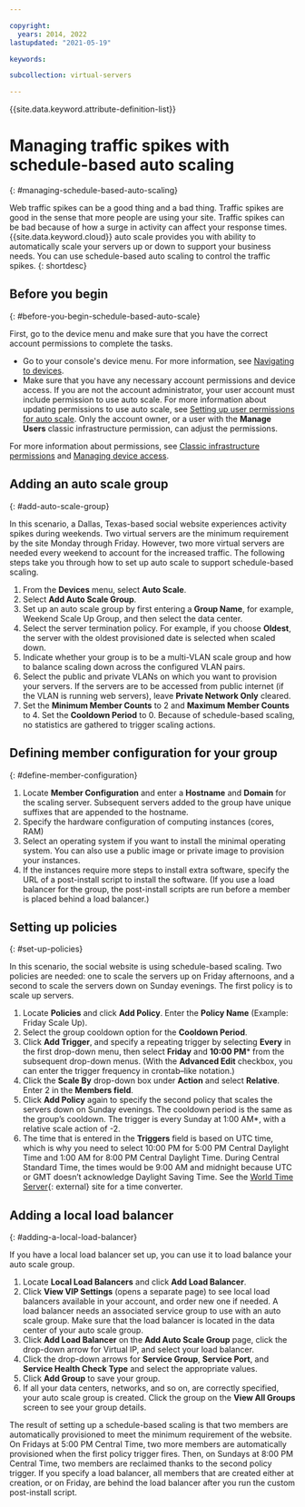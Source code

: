 ```yaml
---

copyright:
  years: 2014, 2022
lastupdated: "2021-05-19"

keywords:

subcollection: virtual-servers

---
```


{{site.data.keyword.attribute-definition-list}}

# Managing traffic spikes with schedule-based auto scaling
{: #managing-schedule-based-auto-scaling}

Web traffic spikes can be a good thing and a bad thing. Traffic spikes are good in the sense that more people are using your site. Traffic spikes can be bad because of how a surge in activity can affect your response times. {{site.data.keyword.cloud}} auto scale provides you with ability to automatically scale your servers up or down to support your business needs. You can use schedule-based auto scaling to control the traffic spikes. 
{: shortdesc}

## Before you begin
{: #before-you-begin-schedule-based-auto-scale}

First, go to the device menu and make sure that you have the correct account permissions to complete the tasks.

* Go to your console's device menu. For more information, see [Navigating to devices](/docs/virtual-servers?topic=virtual-servers-navigating-devices).
* Make sure that you have any necessary account permissions and device access. If you are not the account administrator, your user account must include permission to use auto scale. For more information about updating permissions to use auto scale, see [Setting up user permissions for auto scale](/docs/virtual-servers?topic=virtual-servers-user-permissions-required-to-use-auto-scale). Only the account owner, or a user with the **Manage Users** classic infrastructure permission, can adjust the permissions. 

For more information about permissions, see [Classic infrastructure permissions](/docs/account?topic=account-infrapermission) and [Managing device access](/docs/virtual-servers?topic=virtual-servers-managing-device-access).

## Adding an auto scale group
{: #add-auto-scale-group}

In this scenario, a Dallas, Texas-based social website experiences activity spikes during weekends. Two virtual servers are the minimum requirement by the site Monday through Friday. However, two more virtual servers are needed every weekend to account for the increased traffic. The following steps take you through how to set up auto scale to support schedule-based scaling.

1. From the **Devices** menu, select **Auto Scale**.
2. Select **Add Auto Scale Group**.
3. Set up an auto scale group by first entering a **Group Name**, for example, Weekend Scale Up Group, and then select the data center.
4. Select the server termination policy. For example, if you choose **Oldest**, the server with the oldest provisioned date is selected when scaled down.
5. Indicate whether your group is to be a multi-VLAN scale group and how to balance scaling down across the configured VLAN pairs.
6. Select the public and private VLANs on which you want to provision your servers. If the servers are to be accessed from public internet (if the VLAN is running web servers), leave **Private Network Only** cleared.
7. Set the **Minimum Member Counts** to 2 and **Maximum Member Counts** to 4. Set the **Cooldown Period** to 0. Because of schedule-based scaling, no statistics are gathered to trigger scaling actions.

## Defining member configuration for your group
{: #define-member-configuration}

1. Locate **Member Configuration** and enter a **Hostname** and **Domain** for the scaling server. Subsequent servers added to the group have unique suffixes that are appended to the hostname.
2. Specify the hardware configuration of computing instances (cores, RAM)
3. Select an operating system if you want to install the minimal operating system. You can also use a public image or private image to provision your instances.
4. If the instances require more steps to install extra software, specify the URL of a post-install script to install the software. (If you use a load balancer for the group, the post-install scripts are run before a member is placed behind a load balancer.)

## Setting up policies
{: #set-up-policies}

In this scenario, the social website is using schedule-based scaling. Two policies are needed: one to scale the servers up on Friday afternoons, and a second to scale the servers down on Sunday evenings. The first policy is to scale up servers.

1. Locate **Policies** and click **Add Policy**. Enter the **Policy Name** (Example: Friday Scale Up).
2. Select the group cooldown option for the **Cooldown Period**.
3. Click **Add Trigger**, and specify a repeating trigger by selecting **Every** in the first drop-down menu, then select **Friday** and **10:00 PM**\* from the subsequent drop-down menus. (With the **Advanced Edit** checkbox, you can enter the trigger frequency in crontab–like notation.)
4. Click the **Scale By** drop-down box under **Action** and select **Relative**. Enter 2 in the **Members field**.
5. Click **Add Policy** again to specify the second policy that scales the servers down on Sunday evenings. The cooldown period is the same as the group’s cooldown. The trigger is every Sunday at 1:00 AM*, with a relative scale action of -2.
6. The time that is entered in the **Triggers** field is based on UTC time, which is why you need to select 10:00 PM for 5:00 PM Central Daylight Time and 1:00 AM for 8:00 PM Central Daylight Time. During Central Standard Time, the times would be 9:00 AM and midnight because UTC or GMT doesn’t acknowledge Daylight Saving Time. See the [World Time Server](http://www.worldtimeserver.com/current_time_in_UTC.aspx){: external} site for a time converter.

## Adding a local load balancer
{: #adding-a-local-load-balancer}

If you have a local load balancer set up, you can use it to load balance your auto scale group.

1. Locate **Local Load Balancers** and click **Add Load Balancer**.
2. Click **View VIP Settings** (opens a separate page) to see local load balancers available in your account, and order new one if needed. A load balancer needs an associated service group to use with an auto scale group. Make sure that the load balancer is located in the data center of your auto scale group.
3. Click **Add Load Balancer** on the **Add Auto Scale Group** page, click the drop-down arrow for Virtual IP, and select your load balancer.
4. Click the drop-down arrows for **Service Group**, **Service Port**, and **Service Health Check Type** and select the appropriate values.
5. Click **Add Group** to save your group.
6. If all your data centers, networks, and so on, are correctly specified, your auto scale group is created. Click the group on the **View All Groups** screen to see your group details.

The result of setting up a schedule-based scaling is that two members are automatically provisioned to meet the minimum requirement of the website. On Fridays at 5:00 PM Central Time, two more members are automatically provisioned when the first policy trigger fires. Then, on Sundays at 8:00 PM Central Time, two members are reclaimed thanks to the second policy trigger. If you specify a load balancer, all members that are created either at creation, or on Friday, are behind the load balancer after you run the custom post-install script.
